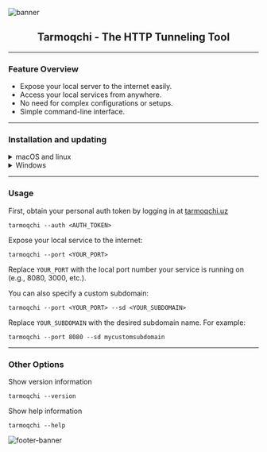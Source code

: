 ![banner](https://pub-4e4118614197441ca01a142347434959.r2.dev/Screenshot%202025-05-03%20at%2001.19.16.png)

<h2 align="center">Tarmoqchi - The HTTP Tunneling Tool</h2>

---

### Feature Overview
- Expose your local server to the internet easily.
- Access your local services from anywhere.
- No need for complex configurations or setups.
- Simple command-line interface.

---

### Installation and updating
<details>
<summary>macOS and linux</summary>

```
curl -fsSL https://github.com/jamshid-elmurodov/tarmoqchi/releases/download/Tarmoqchi-2.0.0/install.sh | sudo bash
```
</details>
<details>
<summary>Windows</summary>
Download the latest exe from the [release page](https://github.com/floss-uz-community/tarmoqchi/releases/tag/Tarmoqchi-2.0.0)
</details>

---

### Usage

First, obtain your personal auth token by logging in at [tarmoqchi.uz](https://tarmoqchi.uz/)
```
tarmoqchi --auth <AUTH_TOKEN>
```
Expose your local service to the internet:
```
tarmoqchi --port <YOUR_PORT>
```
Replace `YOUR_PORT` with the local port number your service is running on (e.g., 8080, 3000, etc.).

You can also specify a custom subdomain:
```
tarmoqchi --port <YOUR_PORT> --sd <YOUR_SUBDOMAIN>
```
Replace `YOUR_SUBDOMAIN` with the desired subdomain name. For example:
```
tarmoqchi --port 8080 --sd mycustomsubdomain
```

---

### Other Options
Show version information
```
tarmoqchi --version
```
Show help information
```
tarmoqchi --help
```

![footer-banner](https://pub-4e4118614197441ca01a142347434959.r2.dev/Screenshot%202025-05-03%20at%2001.20.13.png)
